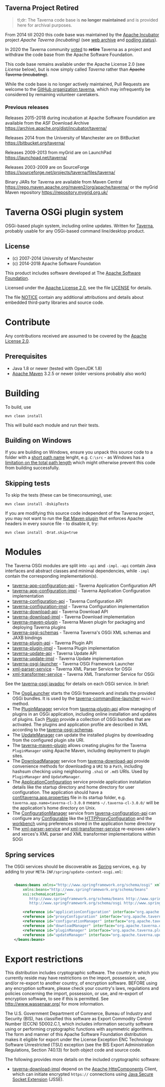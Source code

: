 <!--
   Licensed to the Apache Software Foundation (ASF) under one or more
   contributor license agreements.  See the NOTICE file distributed with
   this work for additional information regarding copyright ownership.
   The ASF licenses this file to You under the Apache License, Version 2.0
   (the "License"); you may not use this file except in compliance with
   the License.  You may obtain a copy of the License at

       http://www.apache.org/licenses/LICENSE-2.0

   Unless required by applicable law or agreed to in writing, software
   distributed under the License is distributed on an "AS IS" BASIS,
   WITHOUT WARRANTIES OR CONDITIONS OF ANY KIND, either express or implied.
   See the License for the specific language governing permissions and
   limitations under the License.
-->


## Taverna Project Retired

> tl;dr: The Taverna code base is **no longer maintained** 
> and is provided here for archival purposes.

From 2014 till 2020 this code base was maintained by the 
[Apache Incubator](https://incubator.apache.org/) project _Apache Taverna (incubating)_
(see [web archive](https://web.archive.org/web/20200312133332/https://taverna.incubator.apache.org/)
and [podling status](https://incubator.apache.org/projects/taverna.html)).

In 2020 the Taverna community 
[voted](https://lists.apache.org/thread.html/r559e0dd047103414fbf48a6ce1bac2e17e67504c546300f2751c067c%40%3Cdev.taverna.apache.org%3E)
to **retire** Taverna as a project and withdraw the code base from the Apache Software Foundation. 

This code base remains available under the Apache License 2.0 
(see _License_ below), but is now simply called 
_Taverna_ rather than ~~Apache Taverna (incubating)~~.

While the code base is no longer actively maintained, 
Pull Requests are welcome to the 
[GitHub organization taverna](http://github.com/taverna/), 
which may infrequently be considered by remaining 
volunteer caretakers.


### Previous releases

Releases 2015-2018 during incubation at Apache Software Foundation
are available from the ASF Download Archive <https://archive.apache.org/dist/incubator/taverna/>

Releases 2014 from the University of Manchester are on BitBucket <https://bitbucket.org/taverna/>

Releases 2009-2013 from myGrid are on LaunchPad <https://launchpad.net/taverna/>

Releases 2003-2009 are on SourceForge <https://sourceforge.net/projects/taverna/files/taverna/>

Binary JARs for Taverna are available from 
Maven Central <https://repo.maven.apache.org/maven2/org/apache/taverna/>
or the myGrid Maven repository <https://repository.mygrid.org.uk/>


# Taverna OSGi plugin system

OSGi-based plugin system, including online updates. Written for
[Taverna](https://web.archive.org/web/*/https://taverna.incubator.apache.org/),
probably usable for any OSGi-based command line/desktop product.


## License

* (c) 2007-2014 University of Manchester
* (c) 2014-2018 Apache Software Foundation

This product includes software developed at The [Apache Software
Foundation](http://www.apache.org/).

Licensed under the
[Apache License 2.0](https://www.apache.org/licenses/LICENSE-2.0), see the file
[LICENSE](LICENSE) for details.

The file [NOTICE](NOTICE) contain any additional attributions and
details about embedded third-party libraries and source code.


# Contribute

Any contributions received are assumed to be covered by the [Apache License
2.0](https://www.apache.org/licenses/LICENSE-2.0).


## Prerequisites

* Java 1.8 or newer (tested with OpenJDK 1.8)
* [Apache Maven](https://maven.apache.org/download.html) 3.2.5 or newer (older
  versions probably also work)


# Building

To build, use

    mvn clean install

This will build each module and run their tests.


## Building on Windows

If you are building on Windows, ensure you unpack this source code
to a folder with a [short path name](http://stackoverflow.com/questions/1880321/why-does-the-260-character-path-length-limit-exist-in-windows) 
lenght, e.g. `C:\src` - as 
Windows has a [limitation on the total path length](https://msdn.microsoft.com/en-us/library/aa365247%28VS.85%29.aspx#maxpath) 
which might otherwise
prevent this code from building successfully.


## Skipping tests

To skip the tests (these can be timeconsuming), use:

    mvn clean install -DskipTests


If you are modifying this source code independent of the
Taverna project, you may not want to run the
[Rat Maven plugin](https://creadur.apache.org/rat/apache-rat-plugin/)
that enforces Apache headers in every source file - to disable it, try:

    mvn clean install -Drat.skip=true

# Modules

The Taverna OSGi modules are split into `-api` and `-impl`. `-api` contain
Java interfaces and abstract classes and minimal dependencies, while `-impl`
contain the corresponding implementation(s).

* [taverna-app-configuration-api](taverna-app-configuration-api/) - Taverna Application Configuration API
* [taverna-app-configuration-impl](taverna-app-configuration-impl/) - Taverna Application Configuration implementation
* [taverna-configuration-api](taverna-configuration-api/) - Taverna Configuration API
* [taverna-configuration-impl](taverna-configuration-impl/) - Taverna Configuration implementation
* [taverna-download-api](taverna-download-api/) - Taverna Download API
* [taverna-download-impl](taverna-download-impl/) - Taverna Download implementation
* [taverna-maven-plugin](taverna-maven-plugin/) - Taverna Maven plugin for packaging and deploying Taverna plugins
* [taverna-osgi-schemas](taverna-osgi-schemas/) - Taverna Taverna's OSGi XML schemas and JAXB bindings
* [taverna-plugin-api](taverna-plugin-api/) - Taverna Plugin API
* [taverna-plugin-impl](taverna-plugin-impl/) - Taverna Plugin implementation
* [taverna-update-api](taverna-update-api/) - Taverna Update API
* [taverna-update-impl](taverna-update-impl/) - Taverna Update implementation
* [taverna-osgi-launcher](taverna-osgi-launcher/) - Taverna OSGi Framework Launcher
* [xml-parser-service](xml-parser-service/) - Taverna XML Parser Service for OSGi
* [xml-transformer-service](xml-transformer-service/) - Taverna XML Transformer Service for OSGi

See the [taverna-osgi javadoc](https://web.archive.org/web/*/https://taverna.incubator.apache.org/javadoc/taverna-osgi/)
for details on each OSGi service. In brief:

* The [OsgiLauncher](https://web.archive.org/web/*/https://taverna.incubator.apache.org/javadoc/taverna-osgi/org/apache/taverna/osgilauncher/OsgiLauncher.html)
  starts the OSGi framework and installs the provided OSGi bundles. It is used by the
  [taverna-commandline-launcher](https://github.com/apache/incubator-taverna-commandline/blob/master/taverna-commandline-launcher/src/main/java/org/apache/taverna/commandline/TavernaCommandLine.java#L64)
  `main()` method.
* The [PluginManager](https://web.archive.org/web/*/https://taverna.incubator.apache.org/javadoc/taverna-osgi/org/apache/taverna/plugin/PluginManager.html) service
  from [taverna-plugin-api](taverna-plugin-api/)
  allow managing of
  plugins in an OSGi application, including online installation and updates of plugins. Each
  [Plugin](https://web.archive.org/web/*/https://taverna.incubator.apache.org/javadoc/taverna-osgi/org/apache/taverna/plugin/Plugin.html) provide a collection
  of OSGi bundles that are activated. The plugins and application profile are described in XML according to the
  [taverna-osgi-schemas](taverna-osgi-schemas/src/main/resources).
* The [UpdateManager](https://web.archive.org/web/*/https://taverna.incubator.apache.org/javadoc/taverna-osgi/org/apache/taverna/update/UpdateManager.html)
  can update the installed plugins by downloading from the configured plugin site URI.
* The [taverna-maven-plugin](taverna-maven-plugin/)   allows creating plugins for the Taverna `PluginManager`
  using Apache Maven, including deployment to plugin sites.
* The [DownloadManager](https://web.archive.org/web/*/https://taverna.incubator.apache.org/javadoc/taverna-osgi/org/apache/taverna/download/DownloadManager.html)
  service from [taverna-download-api](taverna-download-api/) provide convenience methods for downloading a `URI`
  to a `Path`, including hashsum checking using neighbouring `.sha1` or `.md5` URIs. Used by `PluginManager` and `UpdateManager`.
* The [ApplicationConfiguration](https://web.archive.org/web/*/https://taverna.incubator.apache.org/javadoc/taverna-osgi/org/apache/taverna/configuration/app/ApplicationConfiguration.html)
  service provide application installation details  like the startup directory and home directory for user configuration. The application should have a [conf/taverna.app.properties](https://github.com/apache/incubator-taverna-commandline/blob/master/taverna-commandline-product/src/main/etc/conf/taverna.app.properties)
  file in its startup folder, e.g. `taverna.app.name=taverna-cl-3.0.0` means `~/.taverna-cl-3.0.0/` will be the
  application's home directory on Unix.
* The [ConfigurationManager](https://web.archive.org/web/*/https://taverna.incubator.apache.org/javadoc/taverna-osgi/org/apache/taverna/configuration/ConfigurationManager.html)
  service from [taverna-configuration-api](taverna-configuration-api/) can configure any
  [Configurable](https://web.archive.org/web/*/https://taverna.incubator.apache.org/javadoc/taverna-osgi/org/apache/taverna/configuration/Configurable.html)
  like the [HTTPProxyConfiguration](https://web.archive.org/web/*/https://taverna.incubator.apache.org/javadoc/taverna-osgi/org/apache/taverna/configuration/proxy/HttpProxyConfiguration.html)
  and the [workbench](https://github.com/apache/incubator-taverna-workbench/blob/master/taverna-configuration-api/src/main/java/org/apache/taverna/workbench/configuration/workbench/WorkbenchConfiguration.java)
  using preferences stored in the application home directory  
* The [xml-parser-service](xml-parser-service/)  and [xml-transformer-service](xml-transformer-service/)
  re-exposes xalan's and xerces's XML parser and XML transformer implementations within SOGi

## Spring services

The OSGi services should be
discoverable as [Spring](https://spring.io/) services,
e.g. by adding to
your `META-INF/spring/update-context-osgi.xml`:

```xml

    <beans:beans xmlns="http://www.springframework.org/schema/osgi" xmlns:xsi="http://www.w3.org/2001/XMLSchema-instance"
    	xmlns:beans="http://www.springframework.org/schema/beans"
    	xsi:schemaLocation="
           http://www.springframework.org/schema/beans http://www.springframework.org/schema/beans/spring-beans.xsd
           http://www.springframework.org/schema/osgi http://www.springframework.org/schema/osgi/spring-osgi.xsd">

        <reference id="applicationConfiguration" interface="org.apache.taverna.configuration.app.ApplicationConfiguration" />
        <reference id="proxyConfiguration" interface="org.apache.taverna.configuration.proxy.HttpProxyConfiguration" />
        <reference id="configurationManager" interface="org.apache.taverna.configuration.ConfigurationManager" />
        <reference id="downloadManager" interface="org.apache.taverna.download.DownloadManager" />
        <reference id="pluginManager" interface="org.apache.taverna.plugin.PluginManager" />
        <reference id="updateManager" interface="org.apache.taverna.update.UpdateManager" />
    </beans:beans>
```


# Export restrictions

This distribution includes cryptographic software.
The country in which you currently reside may have restrictions
on the import, possession, use, and/or re-export to another country,
of encryption software. BEFORE using any encryption software,
please check your country's laws, regulations and policies
concerning the import, possession, or use, and re-export of
encryption software, to see if this is permitted.
See <http://www.wassenaar.org/> for more information.

The U.S. Government Department of Commerce, Bureau of Industry and Security (BIS),
has classified this software as Export Commodity Control Number (ECCN) 5D002.C.1,
which includes information security software using or performing
cryptographic functions with asymmetric algorithms.
The form and manner of this Apache Software Foundation distribution makes
it eligible for export under the License Exception
ENC Technology Software Unrestricted (TSU) exception
(see the BIS Export Administration Regulations, Section 740.13)
for both object code and source code.

The following provides more details on the included cryptographic software:

* [taverna-download-impl](taverna-download-impl) depend on the
  [Apache HttpComponents](https://hc.apache.org/) Client, which can
  initiate encrypted `https://` connections using
  [Java Secure Socket Extension](https://docs.oracle.com/javase/8/docs/technotes/guides/security/jsse/JSSERefGuide.html)
  (JSSE).
